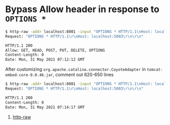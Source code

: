 # Bypass Allow header in response to `OPTIONS *`

```sh
$ http-raw -addr localhost:8001 -input "OPTIONS * HTTP/1.1\nHost: localhost:5003"
Request: "OPTIONS * HTTP/1.1\r\nHost: localhost:5003\r\n\r\n"

HTTP/1.1 200
Allow: GET, HEAD, POST, PUT, DELETE, OPTIONS
Content-Length: 0
Date: Mon, 31 May 2021 07:12:12 GMT

```

After customizing `org.apache.catalina.connector.CoyoteAdapter` in `tomcat-embed-core-9.0.46.jar`, comment out 620-650
lines

```sh
$ http-raw -addr localhost:8001 -input "OPTIONS * HTTP/1.1\nHost: localhost:5003"
Request: "OPTIONS * HTTP/1.1\r\nHost: localhost:5003\r\n\r\n"

HTTP/1.1 200 
Content-Length: 0
Date: Mon, 31 May 2021 07:14:17 GMT

```

1. [http-raw](https://github.com/bingoohuang/gobench/blob/master/cmd/http-raw/main.go)
